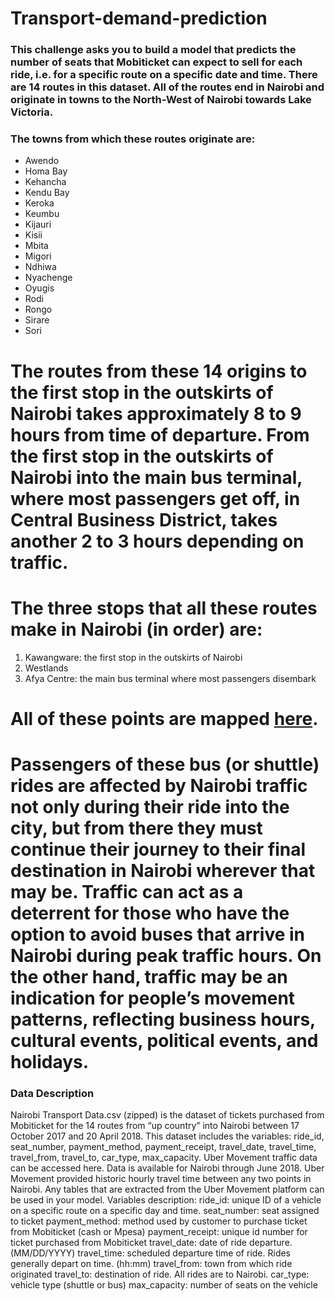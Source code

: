 # Transport-demand-prediction


### This challenge asks you to build a model that predicts the number of seats that Mobiticket can expect to sell for each ride, i.e. for a specific route on a specific date and time. There are 14 routes in this dataset. All of the routes end in Nairobi and originate in towns to the North-West of Nairobi towards Lake Victoria.


### The towns from which these routes originate are:

* Awendo
* Homa Bay
* Kehancha
* Kendu Bay
* Keroka
* Keumbu
* Kijauri
* Kisii
* Mbita
* Migori
* Ndhiwa
* Nyachenge
* Oyugis
* Rodi
* Rongo
* Sirare
* Sori

# The routes from these 14 origins to the first stop in the outskirts of Nairobi takes approximately 8 to 9 hours from time of departure. From the first stop in the outskirts of Nairobi into the main bus terminal, where most passengers get off, in Central Business District, takes another 2 to 3 hours depending on traffic.

# The three stops that all these routes make in Nairobi (in order) are:

1. Kawangware: the first stop in the outskirts of Nairobi
2. Westlands
3. Afya Centre: the main bus terminal where most passengers disembark

# All of these points are mapped [here](https://www.google.com/maps/d/viewer?mid=1Ef2pFdP8keVHHid8bwju2raoRvjOGagN&ll=-0.8281897101491997%2C35.51706279999996&z=8).

# Passengers of these bus (or shuttle) rides are affected by Nairobi traffic not only during their ride into the city, but from there they must continue their journey to their final destination in Nairobi wherever that may be. Traffic can act as a deterrent for those who have the option to avoid buses that arrive in Nairobi during peak traffic hours. On the other hand, traffic may be an indication for people’s movement patterns, reflecting business hours, cultural events, political events, and holidays.
### Data Description
Nairobi Transport Data.csv (zipped) is the dataset of tickets purchased from Mobiticket for the 14 routes from “up country” into Nairobi between 17 October 2017 and 20 April 2018. This dataset includes the variables: ride_id, seat_number, payment_method, payment_receipt, travel_date, travel_time, travel_from, travel_to, car_type, max_capacity.
Uber Movement traffic data can be accessed here. Data is available for Nairobi through June 2018. Uber Movement provided historic hourly travel time between any two points in Nairobi. Any tables that are extracted from the Uber Movement platform can be used in your model.
Variables description:
ride_id: unique ID of a vehicle on a specific route on a specific day and time.
seat_number: seat assigned to ticket
payment_method: method used by customer to purchase ticket from Mobiticket (cash or Mpesa)
payment_receipt: unique id number for ticket purchased from Mobiticket
travel_date: date of ride departure. (MM/DD/YYYY)
travel_time: scheduled departure time of ride. Rides generally depart on time. (hh:mm)
travel_from: town from which ride originated
travel_to: destination of ride. All rides are to Nairobi.
car_type: vehicle type (shuttle or bus)
max_capacity: number of seats on the vehicle
